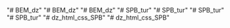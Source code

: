 "# BEM_dz" 
"# BEM_dz" 
"# BEM_dz" 
"# SPB_tur" 
"# SPB_tur" 
"# SPB_tur" 
"# SPB_tur" 
"# dz_html_css_SPB" 
"# dz_html_css_SPB" 
